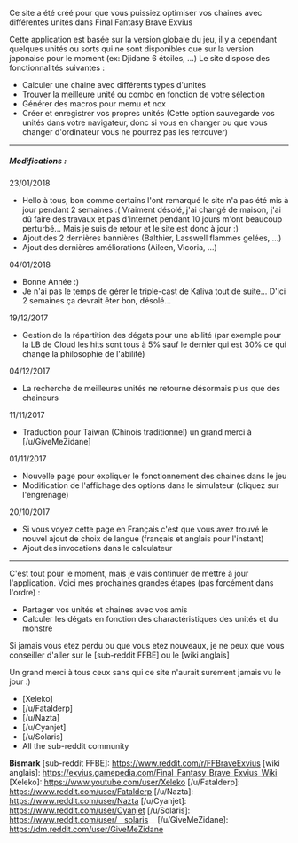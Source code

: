 Ce site a été créé pour que vous puissiez optimiser vos chaines avec différentes unités dans Final Fantasy Brave Exvius

Cette application est basée sur la version globale du jeu, il y a cependant quelques unités ou sorts qui ne sont disponibles que sur la version japonaise pour le moment (ex: Djidane 6 étoiles, ...)
Le site dispose des fonctionnalités suivantes :
 - Calculer une chaine avec différents types d'unités
 - Trouver la meilleure unité ou combo en fonction de votre sélection
 - Générer des macros pour memu et nox
 - Créer et enregistrer vos propres unités (Cette option sauvegarde vos unités dans votre navigateur, donc si vous en changer ou que vous changer d'ordinateur vous ne pourrez pas les retrouver)

---

##### Modifications :

23/01/2018
 - Hello à tous, bon comme certains l'ont remarqué le site n'a pas été mis à jour pendant 2 semaines :( Vraiment désolé, j'ai changé de maison, j'ai dû faire des travaux et pas d'internet pendant 10 jours m'ont beaucoup perturbé... Mais je suis de retour et le site est donc à jour :)
 - Ajout des 2 dernières bannières (Balthier, Lasswell flammes gelées, ...)
 - Ajout des dernières améliorations (Aileen, Vicoria, ...)

04/01/2018
 - Bonne Année :)
 - Je n'ai pas le temps de gérer le triple-cast de Kaliva tout de suite... D'ici 2 semaines ça devrait êter bon, désolé...

19/12/2017
 - Gestion de la répartition des dégats pour une abilité (par exemple pour la LB de Cloud les hits sont tous à 5% sauf le dernier qui est 30% ce qui change la philosophie de l'abilité)

04/12/2017
- La recherche de meilleures unités ne retourne désormais plus que des chaineurs

11/11/2017
 - Traduction pour Taiwan (Chinois traditionnel) un grand merci à [/u/GiveMeZidane]

01/11/2017
 - Nouvelle page pour expliquer le fonctionnement des chaines dans le jeu
 - Modification de l'affichage des options dans le simulateur (cliquez sur l'engrenage)

20/10/2017
 - Si vous voyez cette page en Français c'est que vous avez trouvé le nouvel ajout de choix de langue (français et anglais pour l'instant)
 - Ajout des invocations dans le calculateur

---

C'est tout pour le moment, mais je vais continuer de mettre à jour l'application.
Voici mes prochaines grandes étapes (pas forcément dans l'ordre) :
 - Partager vos unités et chaines avec vos amis
 - Calculer les dégats en fonction des charactéristiques des unités et du monstre

Si jamais vous etez perdu ou que vous etez nouveaux, je ne peux que vous conseiller d'aller sur le [sub-reddit FFBE] ou le [wiki anglais]

Un grand merci à tous ceux sans qui ce site n'aurait surement jamais vu le jour :)
 - [Xeleko]
 - [/u/Fatalderp]
 - [/u/Nazta]
 - [/u/Cyanjet]
 - [/u/Solaris]
 - All the sub-reddit community

**Bismark**
[sub-reddit FFBE]: https://www.reddit.com/r/FFBraveExvius
[wiki anglais]: https://exvius.gamepedia.com/Final_Fantasy_Brave_Exvius_Wiki
[Xeleko]: https://www.youtube.com/user/Xeleko
[/u/Fatalderp]: https://www.reddit.com/user/Fatalderp
[/u/Nazta]: https://www.reddit.com/user/Nazta
[/u/Cyanjet]: https://www.reddit.com/user/Cyanjet
[/u/Solaris]: https://www.reddit.com/user/__solaris__
[/u/GiveMeZidane]: https://dm.reddit.com/user/GiveMeZidane
